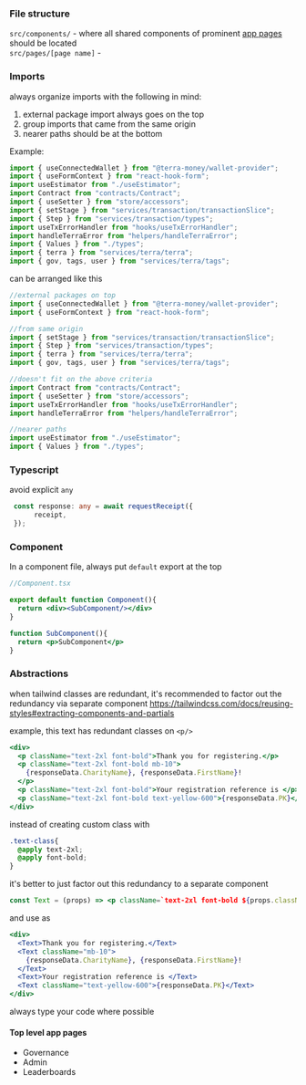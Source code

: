 ### File structure



`src/components/` - where all shared components of prominent [app pages](#top-level-app-pages) should be located  
`src/pages/[page name]` - 


### Imports
always organize imports with the following in mind:
1. external package import always goes on the top
2. group imports that came from the same origin 
3. nearer paths should be at the bottom 

Example:
```javascript
import { useConnectedWallet } from "@terra-money/wallet-provider";
import { useFormContext } from "react-hook-form";
import useEstimator from "./useEstimator";
import Contract from "contracts/Contract";
import { useSetter } from "store/accessors";
import { setStage } from "services/transaction/transactionSlice";
import { Step } from "services/transaction/types";
import useTxErrorHandler from "hooks/useTxErrorHandler";
import handleTerraError from "helpers/handleTerraError";
import { Values } from "./types";
import { terra } from "services/terra/terra";
import { gov, tags, user } from "services/terra/tags";
```

can be arranged like this 
```javascript
//external packages on top
import { useConnectedWallet } from "@terra-money/wallet-provider";
import { useFormContext } from "react-hook-form";

//from same origin 
import { setStage } from "services/transaction/transactionSlice";
import { Step } from "services/transaction/types";
import { terra } from "services/terra/terra";
import { gov, tags, user } from "services/terra/tags";

//doesn't fit on the above criteria
import Contract from "contracts/Contract";
import { useSetter } from "store/accessors";
import useTxErrorHandler from "hooks/useTxErrorHandler";
import handleTerraError from "helpers/handleTerraError";

//nearer paths
import useEstimator from "./useEstimator";
import { Values } from "./types";

```


### Typescript
avoid explicit `any` 
```typescript
 const response: any = await requestReceipt({
      receipt,
 });

```

### Component
In a component file, always put `default` export at the top 

```jsx
//Component.tsx

export default function Component(){
  return <div><SubComponent/></div>
}

function SubComponent(){
  return <p>SubComponent</p>
}
```

### Abstractions
when tailwind classes are redundant, it's recommended to factor out the redundancy via separate component
https://tailwindcss.com/docs/reusing-styles#extracting-components-and-partials

example, this text has redundant classes on `<p/>`
```jsx
<div>
  <p className="text-2xl font-bold">Thank you for registering.</p>
  <p className="text-2xl font-bold mb-10">
    {responseData.CharityName}, {responseData.FirstName}!
  </p>
  <p className="text-2xl font-bold">Your registration reference is </p>
  <p className="text-2xl font-bold text-yellow-600">{responseData.PK}</p>
</div>
```
instead of creating custom class with
```css
.text-class{
  @apply text-2xl;
  @apply font-bold;
}
```
it's better to just factor out this redundancy to a separate component
```jsx
const Text = (props) => <p className=`text-2xl font-bold ${props.className}`>{props.content}</p>;
```

and use as

```jsx
<div>
  <Text>Thank you for registering.</Text>
  <Text className="mb-10">
    {responseData.CharityName}, {responseData.FirstName}!
  </Text>
  <Text>Your registration reference is </Text>
  <Text className="text-yellow-600">{responseData.PK}</Text>
</div>

```

always type your code where possible






























#### Top level app pages 
* Governance
* Admin
* Leaderboards
